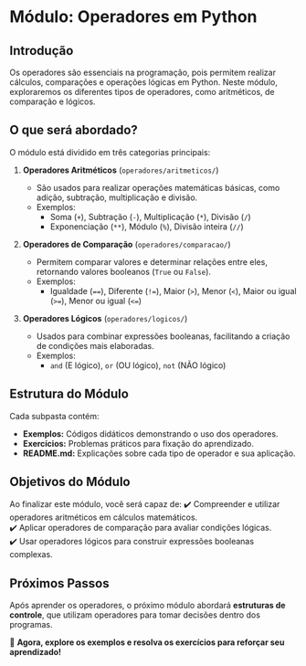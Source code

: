 # Módulo: Operadores em Python

## Introdução
Os operadores são essenciais na programação, pois permitem realizar cálculos, comparações e operações lógicas em Python. Neste módulo, exploraremos os diferentes tipos de operadores, como aritméticos, de comparação e lógicos.

## O que será abordado?
O módulo está dividido em três categorias principais:

1. **Operadores Aritméticos** (`operadores/aritmeticos/`)
   - São usados para realizar operações matemáticas básicas, como adição, subtração, multiplicação e divisão.
   - Exemplos:
     - Soma (`+`), Subtração (`-`), Multiplicação (`*`), Divisão (`/`)
     - Exponenciação (`**`), Módulo (`%`), Divisão inteira (`//`)

2. **Operadores de Comparação** (`operadores/comparacao/`)
   - Permitem comparar valores e determinar relações entre eles, retornando valores booleanos (`True` ou `False`).
   - Exemplos:
     - Igualdade (`==`), Diferente (`!=`), Maior (`>`), Menor (`<`), Maior ou igual (`>=`), Menor ou igual (`<=`)

3. **Operadores Lógicos** (`operadores/logicos/`)
   - Usados para combinar expressões booleanas, facilitando a criação de condições mais elaboradas.
   - Exemplos:
     - `and` (E lógico), `or` (OU lógico), `not` (NÃO lógico)

## Estrutura do Módulo
Cada subpasta contém:
- **Exemplos:** Códigos didáticos demonstrando o uso dos operadores.
- **Exercícios:** Problemas práticos para fixação do aprendizado.
- **README.md:** Explicações sobre cada tipo de operador e sua aplicação.

## Objetivos do Módulo
Ao finalizar este módulo, você será capaz de:
✔️ Compreender e utilizar operadores aritméticos em cálculos matemáticos.  
✔️ Aplicar operadores de comparação para avaliar condições lógicas.  
✔️ Usar operadores lógicos para construir expressões booleanas complexas.  

## Próximos Passos
Após aprender os operadores, o próximo módulo abordará **estruturas de controle**, que utilizam operadores para tomar decisões dentro dos programas.

📝 **Agora, explore os exemplos e resolva os exercícios para reforçar seu aprendizado!**
